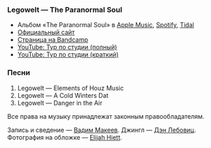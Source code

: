 ### Legowelt — The Paranormal Soul

- Альбом «The Paranormal Soul» в
	[Apple Music](https://music.apple.com/album/575985527),
	[Spotify](https://open.spotify.com/album/2vvFKNjRNW2823rgZdKyeE),
	[Tidal](https://tidal.com/album/17875254)
- [Официальный сайт](http://legowelt.org/drawings/)
- [Страница на Bandcamp](https://legowelt.bandcamp.com/)
- [YouTube: Тур по студии (полный)](https://youtu.be/9eigT6DvHJo)
- [YouTube: Тур по студии (краткий)](https://youtu.be/fyMZ2vV0zqg)

### Песни

1. Legowelt — Elements of Houz Music
2. Legowelt — A Cold Winters Dat
3. Legowelt — Danger in the Air

Все права на музыку принадлежат законным правообладателям.

Запись и сведение — [Вадим Макеев](https://pepelsbey.dev/).
Джингл — [Дэн Лебовиц](https://www.youtube.com/channel/UC38A5qHrlc_Zgua7vL4b96w).
Фотография на обложке — [Elijah Hiett](https://unsplash.com/photos/u5WwCKRHbwU).
